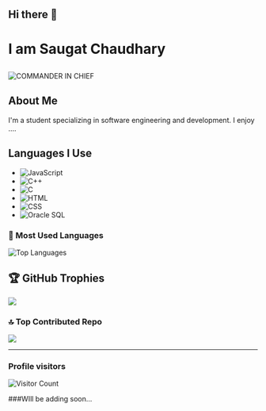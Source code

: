 ## Hi there 👋

<!--
**Saugat-Chaudhary/Saugat-Chaudhary** is a ✨ _special_ ✨ repository because its `README.md` (this file) appears on your GitHub profile.

Here are some ideas to get you started:

- 🔭 I’m currently working on ...
- 🌱 I’m currently learning ...
- 👯 I’m looking to collaborate on ...
- 🤔 I’m looking for help with ...
- 💬 Ask me about ...
- 📫 How to reach me: ...
- 😄 Pronouns: ...
- ⚡ Fun fact: ...
-->
# I am Saugat Chaudhary
##
![COMMANDER IN CHIEF](https://img.shields.io/badge/Commander-⭐⭐⭐⭐⭐-00599C?style=flat&logo=star&logoColor=FFD700)


## About Me
I'm a student specializing in software engineering and development. I enjoy ....

## Languages I Use
- ![JavaScript](https://img.shields.io/badge/JavaScript-yellow?style=for-the-badge&logo=javascript&logoColor=white)
- ![C++](https://img.shields.io/badge/C%2B%2B-00599C?style=for-the-badge&logo=cplusplus&logoColor=white)
- ![C](https://img.shields.io/badge/C-00599C?style=for-the-badge&logo=c&logoColor=white)
- ![HTML](https://img.shields.io/badge/HTML-E34F26?style=for-the-badge&logo=html5&logoColor=white)
- ![CSS](https://img.shields.io/badge/CSS-1572B6?style=for-the-badge&logo=css3&logoColor=white)
- ![Oracle SQL](https://img.shields.io/badge/Oracle%20SQL-F80000?style=for-the-badge&logo=oracle&logoColor=white)

### 🌱 Most Used Languages
![Top Languages](https://github-readme-stats.vercel.app/api/top-langs/?username=Saugat-Chaudhary&layout=compact&theme=radical)

## 🏆 GitHub Trophies
![](https://github-profile-trophy.vercel.app/?username=Saugat-Chaudhary&theme=radical&no-frame=false&no-bg=false&margin-w=4)

### 🔝 Top Contributed Repo
![](https://github-contributor-stats.vercel.app/api?username=Saugat-Chaudhary&limit=5&theme=dark&combine_all_yearly_contributions=true)

---
### Profile visitors
![Visitor Count](https://profile-counter.glitch.me/{Saugat-Chaudhary}/count.svg)

###WIll be adding soon...




